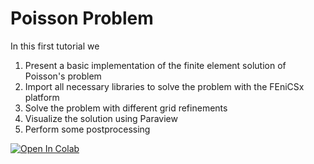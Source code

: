 # Poisson Problem

In this first tutorial we

1.   Present a basic implementation of the finite element solution of Poisson's problem
2.   Import all necessary libraries to solve the problem with the FEniCSx platform
3.   Solve the problem with different grid refinements 
4.   Visualize the solution using Paraview
5.   Perform some postprocessing



[![Open In Colab](https://colab.research.google.com/assets/colab-badge.svg)](https://colab.research.google.com/github/IgorBaratta/FEniCSxCourse/blob/main/Problem1_Poisson/Poisson_basic.ipynb)